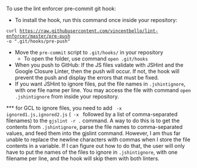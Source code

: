 To use the lint enforcer pre-commit git hook:
- To install the hook, run this command once inside your repository:

<code>curl https://raw.githubusercontent.com/vincentbello/lint-enforcer/master/pre-push -o ".git/hooks/pre-push"</code>
- Move the <code>pre-commit</code> script to <code>.git/hooks/</code> in your repository
    - To open the folder, use command <code>open .git/hooks</code>
- When you push to GitHub: If the JS files validate with JSHint and the Google Closure Linter, then the push will occur. If not, the hook will prevent the push and display the errors that must be fixed.
- If you want JSHint to ignore files, put the file names in <code>.jshintignore</code>, with one file name per line. You may access the file with command <code>open .jshintignore</code> from inside your repository.


*** for GCL to ignore files, you need to add <code> -x ignored1.js,ignored2.js</code> (<code> -x </code> followed by a list of comma-separated filenames) to the <code>gjslint -r .</code> command. A way to do this is to get the contents from <code>.jshintignore</code>, parse the file names to comma-separated values, and feed them into the gjslint command. However, I am thus far unable to replace the newline characters with commas when I store the file contents in a variable. If I can figure out how to do that, the user will only have to put the names of the files to ignore in <code>.jshintignore</code>, with one filename per line, and the hook will skip them with both linters.

